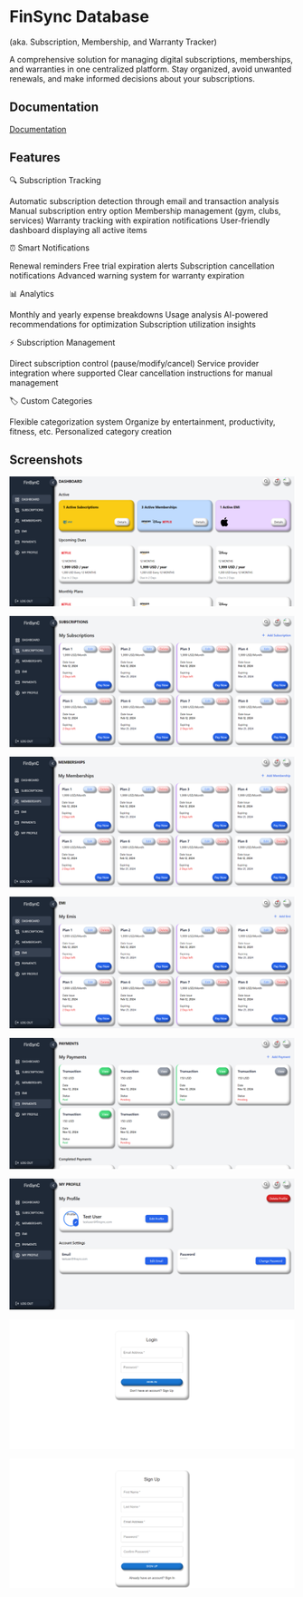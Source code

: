 
# FinSync Database

(aka. Subscription, Membership, and Warranty Tracker)

A comprehensive solution for managing digital subscriptions, memberships, and warranties in one centralized platform. Stay organized, avoid unwanted renewals, and make informed decisions about your subscriptions.




## Documentation

[Documentation](https://drive.google.com/file/d/1CCO9HLdYx5RgFsUfCKIeK1yQiztoASM8/view)


## Features

🔍 Subscription Tracking

Automatic subscription detection through email and transaction analysis
Manual subscription entry option
Membership management (gym, clubs, services)
Warranty tracking with expiration notifications
User-friendly dashboard displaying all active items

⏰ Smart Notifications

Renewal reminders
Free trial expiration alerts
Subscription cancellation notifications
Advanced warning system for warranty expiration

📊 Analytics

Monthly and yearly expense breakdowns
Usage analysis
AI-powered recommendations for optimization
Subscription utilization insights

⚡ Subscription Management

Direct subscription control (pause/modify/cancel)
Service provider integration where supported
Clear cancellation instructions for manual management

🏷️ Custom Categories

Flexible categorization system
Organize by entertainment, productivity, fitness, etc.
Personalized category creation


## Screenshots

![1](https://github.com/Gagancm/Finsync-Frontend/blob/main/Screenshot%202024-11-22%20105237.png)

![2](https://github.com/Gagancm/Finsync-Frontend/blob/main/Screenshot%202024-11-22%20105307.png)

![3](https://github.com/Gagancm/Finsync-Frontend/blob/main/Screenshot%202024-11-22%20105329.png)

![4](https://github.com/Gagancm/Finsync-Frontend/blob/main/Screenshot%202024-11-22%20105339.png)

![5](https://github.com/Gagancm/Finsync-Frontend/blob/main/Screenshot%202024-11-22%20105348.png)

![6](https://github.com/Gagancm/Finsync-Frontend/blob/main/Screenshot%202024-11-22%20105546.png)

![7](https://github.com/Gagancm/Finsync-Frontend/blob/main/Screenshot%202024-11-22%20110828.png)

![8](https://github.com/Gagancm/Finsync-Frontend/blob/main/Screenshot%202024-11-22%20110840.png)
